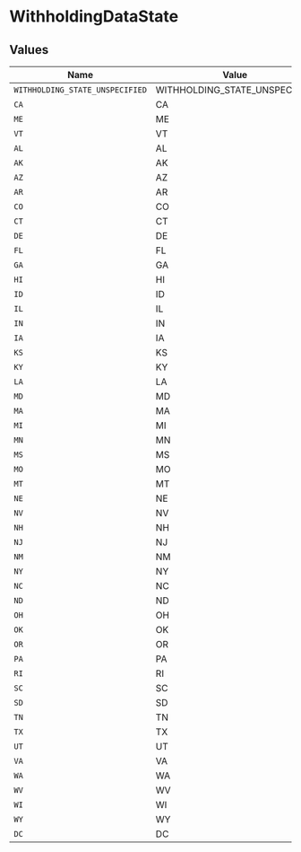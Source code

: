 # WithholdingDataState


## Values

| Name                            | Value                           |
| ------------------------------- | ------------------------------- |
| `WITHHOLDING_STATE_UNSPECIFIED` | WITHHOLDING_STATE_UNSPECIFIED   |
| `CA`                            | CA                              |
| `ME`                            | ME                              |
| `VT`                            | VT                              |
| `AL`                            | AL                              |
| `AK`                            | AK                              |
| `AZ`                            | AZ                              |
| `AR`                            | AR                              |
| `CO`                            | CO                              |
| `CT`                            | CT                              |
| `DE`                            | DE                              |
| `FL`                            | FL                              |
| `GA`                            | GA                              |
| `HI`                            | HI                              |
| `ID`                            | ID                              |
| `IL`                            | IL                              |
| `IN`                            | IN                              |
| `IA`                            | IA                              |
| `KS`                            | KS                              |
| `KY`                            | KY                              |
| `LA`                            | LA                              |
| `MD`                            | MD                              |
| `MA`                            | MA                              |
| `MI`                            | MI                              |
| `MN`                            | MN                              |
| `MS`                            | MS                              |
| `MO`                            | MO                              |
| `MT`                            | MT                              |
| `NE`                            | NE                              |
| `NV`                            | NV                              |
| `NH`                            | NH                              |
| `NJ`                            | NJ                              |
| `NM`                            | NM                              |
| `NY`                            | NY                              |
| `NC`                            | NC                              |
| `ND`                            | ND                              |
| `OH`                            | OH                              |
| `OK`                            | OK                              |
| `OR`                            | OR                              |
| `PA`                            | PA                              |
| `RI`                            | RI                              |
| `SC`                            | SC                              |
| `SD`                            | SD                              |
| `TN`                            | TN                              |
| `TX`                            | TX                              |
| `UT`                            | UT                              |
| `VA`                            | VA                              |
| `WA`                            | WA                              |
| `WV`                            | WV                              |
| `WI`                            | WI                              |
| `WY`                            | WY                              |
| `DC`                            | DC                              |